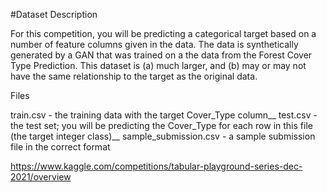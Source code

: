 #Dataset Description

For this competition, you will be predicting a categorical target based on a number of feature columns given in the data.
The data is synthetically generated by a GAN that was trained on a the data from the Forest Cover Type Prediction. This dataset is (a) much larger, and (b) may or may not have the same relationship to the target as the original data.

Files

train.csv - the training data with the target Cover_Type column__
test.csv - the test set; you will be predicting the Cover_Type for each row in this file (the target integer class)__
sample_submission.csv - a sample submission file in the correct format

https://www.kaggle.com/competitions/tabular-playground-series-dec-2021/overview
